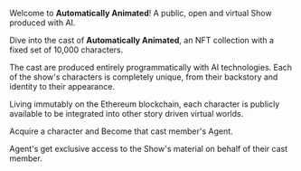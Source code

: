 Welcome to **Automatically Animated**! A public, open and virtual Show produced with AI.  

Dive into the cast of **Automatically Animated**, an NFT collection with a fixed set of 10,000 characters.  

The cast are produced entirely programmatically with AI technologies. Each of the show's characters is completely unique, from their backstory and identity to their appearance.  

Living immutably on the Ethereum blockchain, each character is publicly available to be integrated into other story driven virtual worlds.  

Acquire a character and Become that cast member's Agent.  

Agent's get exclusive access to the Show's material on behalf of their cast member.  